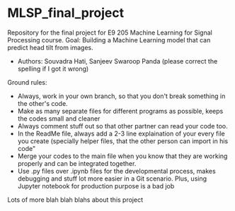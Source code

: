 # MLSP_final_project
Repository for the final project for E9 205 Machine Learning for Signal Processing course.
Goal: Building a Machine Learning model that can predict head tilt from images. 

- Authors: Souvadra Hati, Sanjeev Swaroop Panda (please correct the spelling if I got it wrong)

Ground rules: 
- Always, work in your own branch, so that you don't break something in the other's code. 
- Make as many separate files for different programs as possible, keeps the codes small and cleaner
- Always comment stuff out so that other partner can read your code too. 
- In the ReadMe file, always add a 2-3 line explaination of your every file you create (specially helper files, that the other person can import in his code"
- Merge your codes to the main file when you know that they are working properly and can be integrated together. 
- Use .py files over .ipynb files for the developmental process, makes debugging and stuff lot more easier in a Git scenario. Plus, using Jupyter notebook for production purpose is a bad job

Lots of more blah blah blahs about this project
